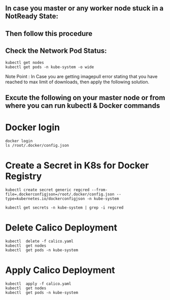 ## In case you master or any worker node stuck in a NotReady State: 
## Then follow this procedure 

## Check the Network Pod Status: 

```
kubectl get nodes 
kubectl get pods -n kube-system -o wide 

```

Note Point : In Case you are getting imagepull error stating that you have reached to max limit of downloads, then apply the following solution.

## Excute the following on your master node or from where you can run kubectl & Docker commands 

# Docker login
```
docker login
ls /root/.docker/config.json
```

# Create a Secret in K8s for Docker Registry
```
kubectl create secret generic regcred --from-file=.dockerconfigjson=/root/.docker/config.json --type=kubernetes.io/dockerconfigjson -n kube-system

kubectl get secrets -n kube-system | grep -i regcred
```

# Delete Calico Deployment 
```
kubectl  delete -f calico.yaml
kubectl  get nodes
kubectl  get pods -n kube-system
```



# Apply Calico Deployment 
```
kubectl  apply -f calico.yaml
kubectl  get nodes
kubectl  get pods -n kube-system
```
